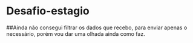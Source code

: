 # Desafio-estagio

##Ainda não consegui filtrar os dados que recebo, para enviar apenas o necessário, porém vou dar uma olhada ainda como faz.
